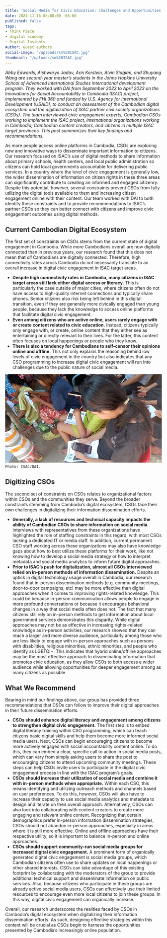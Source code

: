 ```yaml
---
title: 'Social Media for Civic Education: Challenges and Opportunities in Cambodia'
date: 2023-11-16 08:08:00 -05:00
published: false
tags:
- Think Piece
- digital economy
- Digital Insights
Author: Guest authors
social-image: "/uploads/sm%20ISAC.jpg"
thumbnail: "/uploads/sm%20ISAC.jpg"
---
```


*Abby Edwards, Aishwarya Jadav, Arin Kerstein, Alvin Siagian, and Shuyang Wang are second-year master’s students in the Johns Hopkins University School of Advanced International Studies international development program. They worked with DAI from September 2022 to April 2023 on the Innovations for Social Accountability in Cambodia (ISAC) project, implemented by FHI 360 and funded by U.S. Agency for International Development (USAID), to conduct an assessment of the Cambodian digital ecosystem and the digitalization of ISAC partner civil society organizations (CSOs). The team interviewed civic engagement experts, Cambodian CSOs working to implement the ISAC project, international organizations working in Cambodia, Cambodian content creators, and citizens in multiple ISAC target provinces. This post summarizes their key findings and recommendations.* 

<!--more-->

As more people access online platforms in Cambodia, CSOs are exploring new and innovative ways to disseminate important information to citizens. Our research focused on ISAC’s use of digital methods to share information about primary schools, health centers, and local public administration so citizens can hold local governments accountable for delivering public services. In a country where the level of civic engagement is generally low, the wider dissemination of information on citizen rights in these three areas can significantly contribute to creating an informed and engaged citizenry. Despite this potential, however, several constraints prevent CSOs from fully utilizing the digital tools available to them and increasing citizen engagement online with their content. Our team worked with DAI to both identify these constraints and to provide recommendations to ISAC’s partner CSOs so they can better connect with citizens and improve civic engagement outcomes using digital methods.

## Current Cambodian Digital Ecosystem
 
The first set of constraints on CSOs stems from the current state of digital engagement in Cambodia. While more Cambodians overall are now digitally connected than in previous years, our research found that this does not mean that *all* Cambodians are digitally connected. Therefore, high connectivity rates across Cambodia do not necessarily translate to an overall increase in digital civic engagement in ISAC target areas. 

* **Despite high connectivity rates in Cambodia, many citizens in ISAC target areas still lack either digital access or literacy.** This is particularly the case outside of major cities, where citizens often do not have access to high-quality internet connections and typically share phones. Senior citizens also risk being left behind in this digital transition, even if they are generally more civically engaged than young people, because they lack the knowledge to access online platforms that facilitate digital civic engagement.
* **Even among citizens who are active online, users rarely engage with or create content related to civic education.** Instead, citizens typically only engage with, or create, online content that they either see as entertaining or directly relevant to their lives. For the latter, this content often focuses on local happenings or people who they know.
* **There is also a tendency for Cambodians to self-censor their opinions online and offline.** This not only explains the reasoning behind low levels of civic engagement in the country but also indicates that any CSO programming to increase digital civic engagement will run into challenges due to the public nature of social media. 

![ISAC.jpg](/uploads/ISAC.jpg)`Photo: ISAC/DAI.`

## Digitizing CSOs

The second set of constraints on CSOs relates to organizational factors within CSOs and the communities they serve. Beyond the broader constraints stemming from Cambodia’s digital ecosystem, CSOs face their own challenges in digitalizing their information dissemination efforts.

* **Generally, a lack of resources and technical capacity impacts the ability of Cambodian CSOs to share information on social media.** Interviews with representatives from these organizations have highlighted the role of staffing constraints in this regard, with most CSOs lacking a dedicated IT or media staff. In addition, current permanent CSO staff working across these organizations may also have knowledge gaps about how to best utilize these platforms for their work, like not knowing how to develop a social media strategy or how to interpret metadata and social media analytics to inform future digital approaches. 
* **Prior to ISAC’s push for digitalization, almost all CSOs interviewed relied on in-person methods of information dissemination.** Despite an uptick in digital technology usage overall in Cambodia, our research found that in-person dissemination methods (e.g. community meetings, door-to-door campaigns, etc) may be more effective than digital approaches when it comes to improving rights-related knowledge. This could be because in-person communication allows people to engage in more profound conversations or because it encourages behavioral changes in a way that social media often does not. The fact that many citizens still rely on in-person methods to get information about local government services demonstrates this disparity. While digital approaches may not be as effective in increasing rights-related knowledge as in-person activities, our research showed that they can reach a larger and more diverse audience, particularly among those who are less likely to engage with in-person approaches such as persons with disabilities, religious minorities, ethnic minorities, and people who identify as LGBTQI+. This indicates that hybrid online/offline approaches may be the most effective approach to disseminating information that promotes civic education, as they allow CSOs to both access a wider audience while allowing opportunities for deeper engagement among as many citizens as possible. 

## What We Recommend

Bearing in mind our findings above, our group has provided three recommendations that CSOs can follow to improve their digital approaches in their future dissemination efforts. 

* **CSOs should enhance digital literacy and engagement among citizens to strengthen digital civic engagement.** The first step is to embed digital literacy training within CSO programming, which can teach citizens basic digital skills and help them become more informed social media users. Next, CSOs can begin encouraging citizens to become more actively engaged with social accountability content online. To do this, they can embed a clear, specific call to action in social media posts, which can vary from simply asking users to share the post to encouraging citizens to attend upcoming community meetings. These steps can help CSOs invite users to participate in the digital civic engagement process in line with the ISAC program’s goals.
* **CSOs should increase their utilization of social media and combine it with in-person methods when appropriate.** Within each CSO, this means identifying and utilizing outreach methods and channels based on user preferences. To do this, however, CSOs will also have to increase their capacity to use social media analytics and metadata to design and iterate on their overall approach. Alternatively, CSOs can also look into collaborating with content creators to create more engaging and relevant online content. Recognizing that certain demographics prefer in-person information dissemination strategies, CSOs should not abandon in-person approaches, especially in areas where it is still more effective. Online and offline approaches have their respective utility, so it is important to balance in-person and online approaches.
* **CSOs should support community-run social media groups for increased digital civic engagement.** A prominent form of organically generated digital civic engagement is social media groups, which Cambodian citizens often use to share updates on local happenings or other shared interests. CSOs can take advantage of this existing footprint by collaborating with the moderators of the group to provide additional technical support and disseminate information on public services. Also, because citizens who participate in these groups are already active social media users, CSOs can effectively use their limited resources to encourage even more local citizens to join these groups. In this way, digital civic engagement can organically increase. 

Overall, our research underscores the realities faced by CSOs in Cambodia’s digital ecosystem when digitalizing their information dissemination efforts. As such, designing effective strategies within this context will be crucial as CSOs begin to harness the opportunities presented by Cambodia’s increasingly online population. 